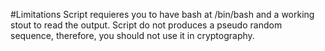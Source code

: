 #Limitations
Script requieres you to have bash at /bin/bash and a working stout to read the output.
Script do not produces a pseudo random sequence, therefore, you should not use it in cryptography.